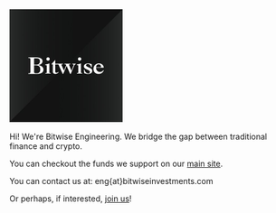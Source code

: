 <img src="./../bitwise.jpg" alt="Bitwise Logo" width="200"/>


Hi! We're Bitwise Engineering. We bridge the gap between traditional finance and crypto.

You can checkout the funds we support on our [main site](https://bitwiseinvestments.com/).

You can contact us at: eng{at}bitwiseinvestments.com

Or perhaps, if interested, [join us](https://jobs.lever.co/bitwiseinvestments)!


